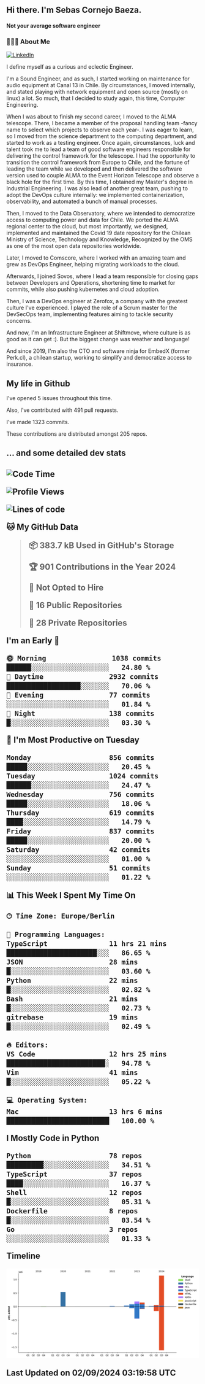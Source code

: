 <h2> Hi there.  I'm Sebas Cornejo Baeza.</h2>
<h4> Not your average software engineer</h4>
<h3> 👨🏻‍💻 About Me </h3>
<a href="http://linkedin.com/in/sebastian-cornejo-baeza/"><img alt="LinkedIn" src="https://img.shields.io/badge/Sebas%20Cornejo%20-informational?style=appveyor&logo=linkedin"></a>


I define myself as a curious and eclectic Engineer.

I'm a Sound Engineer, and as such, I started working on maintenance for audio equipment at Canal 13 in Chile.
By circumstances, I moved internally, and stated playing with network equipment and open source (mostly on linux) 
a lot. So much, that I decided to study again, this time, Computer Engineering.

When I was about to finish my second career, I moved to the ALMA telescope. There, I became a member of the proposal handling team
-fancy name to select which projects to observe each year-. 
I was eager to learn, so I moved from the science department to the computing department, and started to work as 
a testing engineer. Once again, circumstances, luck and talent took me to lead a team of good software engineers 
responsible for delivering the control framework for the telescope. I had the opportunity to transition the control framework from
Europe to Chile, and the fortune of leading the team while we developed and then delivered the software
version used to couple ALMA to the Event Horizon Telescope and observe a black hole for the first time.
By this time, I obtained my Master's degree in Industrial Engineering.
I was also lead of another great team, pushing to adopt the DevOps culture internally: we implemented containerization, observability, and automated a bunch of manual processes.

Then, I moved to the Data Observatory, where we intended to democratize access to computing power
and data for Chile. We ported the ALMA regional center to the cloud, but most importantly, we designed, implemented
and maintained the Covid 19 date repository for the Chilean Ministry of Science, Technology and Knowledge, Recognized by the OMS as one of the most open
data repositories worldwide.

Later, I moved to Comscore, where I worked with an amazing team and grew as DevOps Engineer, helping migrating workloads to the cloud.

Afterwards, I joined Sovos, where I lead a team responsible for closing gaps between Developers and Operations, shortening time to market for commits, while
also pushing kubernetes and cloud adoption.

Then, I was a DevOps engineer at Zerofox, a company with the greatest culture I've experienced. I played the role of a Scrum master for the DevSecOps team,
implementing features aiming to tackle security concerns.

And now, I'm an Infrastructure Engineer at Shiftmove, where culture is as good as it can get :). But the biggest change was weather and language!
 
And since 2019, I'm also the CTO and software ninja for EmbedX (former Perk.cl), a chilean startup, working to simplify and democratize access to insurance.

<h2> My life in Github </h2>

I've opened 5 issues throughout this time.

Also, I've contributed with 491 pull requests.

I've made 1323 commits.

These contributions are distributed amongst 205 repos.

<h2>... and some detailed dev stats<h2>

<!--START_SECTION:waka-->
![Code Time](http://img.shields.io/badge/Code%20Time-843%20hrs%2027%20mins-blue)

![Profile Views](http://img.shields.io/badge/Profile%20Views-1-blue)

![Lines of code](https://img.shields.io/badge/From%20Hello%20World%20I%27ve%20Written-2.2%20million%20lines%20of%20code-blue)

**🐱 My GitHub Data** 

> 📦 383.7 kB Used in GitHub's Storage 
 > 
> 🏆 901 Contributions in the Year 2024
 > 
> 🚫 Not Opted to Hire
 > 
> 📜 16 Public Repositories 
 > 
> 🔑 28 Private Repositories 
 > 
**I'm an Early 🐤** 

```text
🌞 Morning                1038 commits        ██████░░░░░░░░░░░░░░░░░░░   24.80 % 
🌆 Daytime                2932 commits        ██████████████████░░░░░░░   70.06 % 
🌃 Evening                77 commits          ░░░░░░░░░░░░░░░░░░░░░░░░░   01.84 % 
🌙 Night                  138 commits         █░░░░░░░░░░░░░░░░░░░░░░░░   03.30 % 
```
📅 **I'm Most Productive on Tuesday** 

```text
Monday                   856 commits         █████░░░░░░░░░░░░░░░░░░░░   20.45 % 
Tuesday                  1024 commits        ██████░░░░░░░░░░░░░░░░░░░   24.47 % 
Wednesday                756 commits         █████░░░░░░░░░░░░░░░░░░░░   18.06 % 
Thursday                 619 commits         ████░░░░░░░░░░░░░░░░░░░░░   14.79 % 
Friday                   837 commits         █████░░░░░░░░░░░░░░░░░░░░   20.00 % 
Saturday                 42 commits          ░░░░░░░░░░░░░░░░░░░░░░░░░   01.00 % 
Sunday                   51 commits          ░░░░░░░░░░░░░░░░░░░░░░░░░   01.22 % 
```


📊 **This Week I Spent My Time On** 

```text
🕑︎ Time Zone: Europe/Berlin

💬 Programming Languages: 
TypeScript               11 hrs 21 mins      ██████████████████████░░░   86.65 % 
JSON                     28 mins             █░░░░░░░░░░░░░░░░░░░░░░░░   03.60 % 
Python                   22 mins             █░░░░░░░░░░░░░░░░░░░░░░░░   02.82 % 
Bash                     21 mins             █░░░░░░░░░░░░░░░░░░░░░░░░   02.73 % 
gitrebase                19 mins             █░░░░░░░░░░░░░░░░░░░░░░░░   02.49 % 

🔥 Editors: 
VS Code                  12 hrs 25 mins      ████████████████████████░   94.78 % 
Vim                      41 mins             █░░░░░░░░░░░░░░░░░░░░░░░░   05.22 % 

💻 Operating System: 
Mac                      13 hrs 6 mins       █████████████████████████   100.00 % 
```

**I Mostly Code in Python** 

```text
Python                   78 repos            █████████░░░░░░░░░░░░░░░░   34.51 % 
TypeScript               37 repos            ████░░░░░░░░░░░░░░░░░░░░░   16.37 % 
Shell                    12 repos            █░░░░░░░░░░░░░░░░░░░░░░░░   05.31 % 
Dockerfile               8 repos             █░░░░░░░░░░░░░░░░░░░░░░░░   03.54 % 
Go                       3 repos             ░░░░░░░░░░░░░░░░░░░░░░░░░   01.33 % 
```



**Timeline**

![Lines of Code chart](https://raw.githubusercontent.com/scornejob/scornejob/master/assets/bar_graph.png)


 Last Updated on 02/09/2024 03:19:58 UTC
<!--END_SECTION:waka-->
